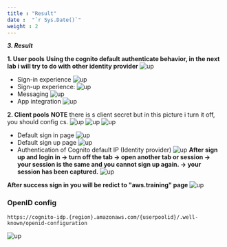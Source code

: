 ```yaml
---
title : "Result"
date :  "`r Sys.Date()`" 
weight : 2
---
```

***3. Result***

**1. User pools**
**Using the cognito default authenticate behavior, in the next lab i will try to do with other identity provider**
![up](/FCJ2024/images/Cognito/ter1.png)
- Sign-in experience
![up](/FCJ2024/images/Cognito/ter2.png)
- Sign-up experience:
![up](/FCJ2024/images/Cognito/ter3.png)
- Messaging 
![up](/FCJ2024/images/Cognito/ter4.png)
- App integration
![up](/FCJ2024/images/Cognito/ter5.png)

**2. Client pools**
**NOTE** there is s client secret but in this picture i turn it off, you should config cs.
![up](/FCJ2024/images/Cognito/ter6.png)
![up](/FCJ2024/images/Cognito/tercl1.png)
![up](/FCJ2024/images/Cognito/tercl2.png)

- Default sign in page
![up](/FCJ2024/images/Cognito/re1.png)
- Default sign up page
![up](/FCJ2024/images/Cognito/re2.png)
- Authentication of Cognito default IP (Identity provider)
![up](/FCJ2024/images/Cognito/re3.png)
**After sign up and login in  -> turn off the tab -> open another tab or session -> your session is the same and you cannot sign up again.  -> your session has been captured.**
![up](/FCJ2024/images/Cognito/tercl3.png)

**After success sign in you will be redict to "aws.training" page**
![up](/FCJ2024/images/Cognito/url_callback.png)

### OpenID config
    https://cognito-idp.{region}.amazonaws.com/{userpoolid}/.well-known/openid-configuration
![up](/FCJ2024/images/Cognito/openidconfig.png)
